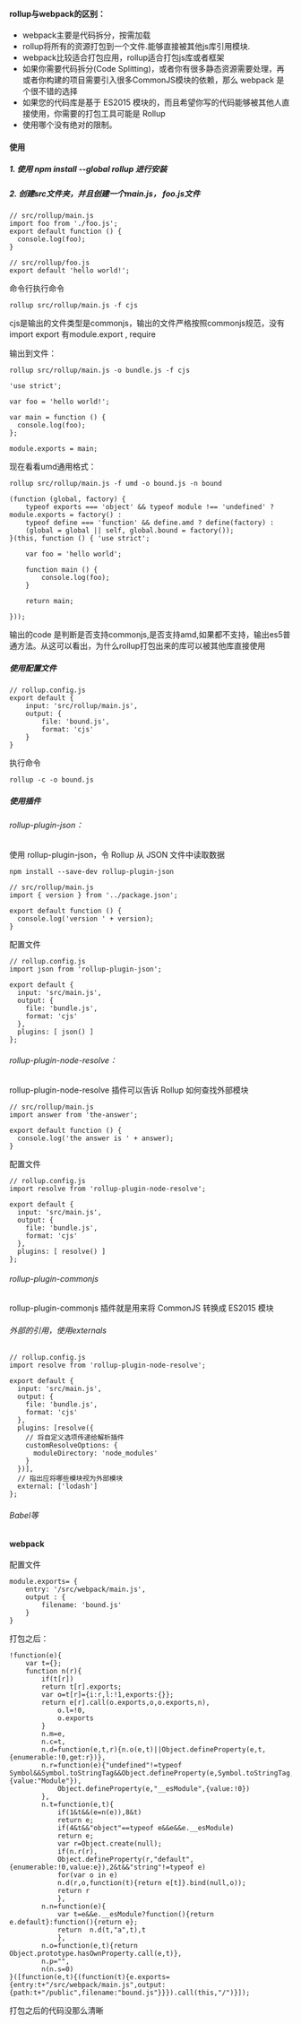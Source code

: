 
#### rollup与webpack的区别：
- webpack主要是代码拆分，按需加载
- rollup将所有的资源打包到一个文件.能够直接被其他js库引用模块.
- webpack比较适合打包应用，rollup适合打包js库或者框架
- 如果你需要代码拆分(Code Splitting)，或者你有很多静态资源需要处理，再或者你构建的项目需要引入很多CommonJS模块的依赖，那么 webpack 是个很不错的选择
- 如果您的代码库是基于 ES2015 模块的，而且希望你写的代码能够被其他人直接使用，你需要的打包工具可能是 Rollup
- 使用哪个没有绝对的限制。

#### 使用
##### 1. 使用 npm install --global rollup 进行安装
##### 2. 创建src文件夹，并且创建一个main.js， foo.js文件
```
// src/rollup/main.js
import foo from './foo.js';
export default function () {
  console.log(foo);
}
```

```
// src/rollup/foo.js
export default 'hello world!';
```
命令行执行命令

```
rollup src/rollup/main.js -f cjs
```
cjs是输出的文件类型是commonjs，输出的文件严格按照commonjs规范，没有import export 有module.export , require

输出到文件：

```
rollup src/rollup/main.js -o bundle.js -f cjs
```

```
'use strict';

var foo = 'hello world!';

var main = function () {
  console.log(foo);
};

module.exports = main;
```
现在看看umd通用格式：

```
rollup src/rollup/main.js -f umd -o bound.js -n bound
```

```
(function (global, factory) {
    typeof exports === 'object' && typeof module !== 'undefined' ? module.exports = factory() :
    typeof define === 'function' && define.amd ? define(factory) :
    (global = global || self, global.bound = factory());
}(this, function () { 'use strict';

    var foo = 'hello world';

    function main () {
        console.log(foo);
    }

    return main;

}));
```
输出的code 是判断是否支持commonjs,是否支持amd,如果都不支持，输出es5普通方法。从这可以看出，为什么rollup打包出来的库可以被其他库直接使用

##### 使用配置文件

```
// rollup.config.js
export default {
    input: 'src/rollup/main.js',
    output: {
        file: 'bound.js',
        format: 'cjs'
    }
}
```
执行命令
```
rollup -c -o bound.js
```
##### 使用插件
###### rollup-plugin-json：

使用 rollup-plugin-json，令 Rollup 从 JSON 文件中读取数据

```
npm install --save-dev rollup-plugin-json
```

```
// src/rollup/main.js
import { version } from '../package.json';

export default function () {
  console.log('version ' + version);
}
```
配置文件
```
// rollup.config.js
import json from 'rollup-plugin-json';

export default {
  input: 'src/main.js',
  output: {
    file: 'bundle.js',
    format: 'cjs'
  },
  plugins: [ json() ]
};
```

###### rollup-plugin-node-resolve：
 rollup-plugin-node-resolve 插件可以告诉 Rollup 如何查找外部模块
 
```
// src/rollup/main.js
import answer from 'the-answer';

export default function () {
  console.log('the answer is ' + answer);
}
```
配置文件
```
// rollup.config.js
import resolve from 'rollup-plugin-node-resolve';

export default {
  input: 'src/main.js',
  output: {
    file: 'bundle.js',
    format: 'cjs'
  },
  plugins: [ resolve() ]
};
```
###### rollup-plugin-commonjs
 rollup-plugin-commonjs 插件就是用来将 CommonJS 转换成 ES2015 模块
###### 外部的引用，使用externals

```
// rollup.config.js
import resolve from 'rollup-plugin-node-resolve';

export default {
  input: 'src/main.js',
  output: {
    file: 'bundle.js',
    format: 'cjs'
  },
  plugins: [resolve({
    // 将自定义选项传递给解析插件
    customResolveOptions: {
      moduleDirectory: 'node_modules'
    }
  })],
  // 指出应将哪些模块视为外部模块
  external: ['lodash']
};
```

###### Babel等

#### webpack
配置文件

```
module.exports= {
    entry: '/src/webpack/main.js',
    output : {
        filename: 'bound.js'
    }
}
```
打包之后：

```
!function(e){
    var t={};
    function n(r){
        if(t[r])
        return t[r].exports;
        var o=t[r]={i:r,l:!1,exports:{}};
        return e[r].call(o.exports,o,o.exports,n),
            o.l=!0,
            o.exports
        }
        n.m=e,
        n.c=t,
        n.d=function(e,t,r){n.o(e,t)||Object.defineProperty(e,t,{enumerable:!0,get:r})},
        n.r=function(e){"undefined"!=typeof Symbol&&Symbol.toStringTag&&Object.defineProperty(e,Symbol.toStringTag,{value:"Module"}),
            Object.defineProperty(e,"__esModule",{value:!0})
        },
        n.t=function(e,t){
            if(1&t&&(e=n(e)),8&t)
            return e;
            if(4&t&&"object"==typeof e&&e&&e.__esModule)
            return e;
            var r=Object.create(null);
            if(n.r(r),
            Object.defineProperty(r,"default",{enumerable:!0,value:e}),2&t&&"string"!=typeof e)
            for(var o in e)
            n.d(r,o,function(t){return e[t]}.bind(null,o));
            return r
            },
        n.n=function(e){
            var t=e&&e.__esModule?function(){return e.default}:function(){return e};
            return  n.d(t,"a",t),t
            },
        n.o=function(e,t){return Object.prototype.hasOwnProperty.call(e,t)},
        n.p="",
        n(n.s=0)
}([function(e,t){(function(t){e.exports={entry:t+"/src/webpack/main.js",output:{path:t+"/public",filename:"bound.js"}}}).call(this,"/")}]);
```

打包之后的代码没那么清晰